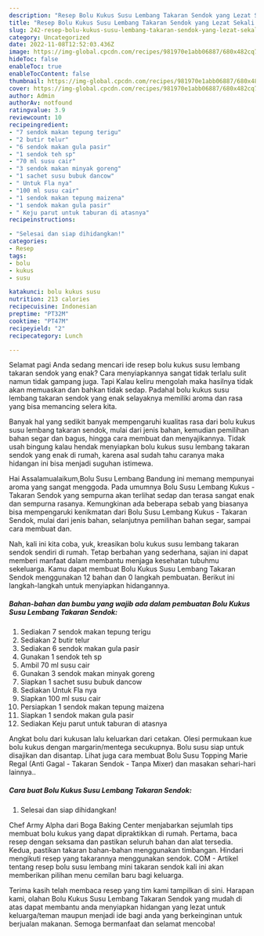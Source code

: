 ```yaml
---
description: "Resep Bolu Kukus Susu Lembang Takaran Sendok yang Lezat Sekali , Bikin Ngiler"
title: "Resep Bolu Kukus Susu Lembang Takaran Sendok yang Lezat Sekali , Bikin Ngiler"
slug: 242-resep-bolu-kukus-susu-lembang-takaran-sendok-yang-lezat-sekali-bikin-ngiler
category: Uncategorized
date: 2022-11-08T12:52:03.436Z
image: https://img-global.cpcdn.com/recipes/981970e1abb06887/680x482cq70/bolu-kukus-susu-lembang-takaran-sendok-foto-resep-utama.jpg
hideToc: false
enableToc: true
enableTocContent: false
thumbnail: https://img-global.cpcdn.com/recipes/981970e1abb06887/680x482cq70/bolu-kukus-susu-lembang-takaran-sendok-foto-resep-utama.jpg
cover: https://img-global.cpcdn.com/recipes/981970e1abb06887/680x482cq70/bolu-kukus-susu-lembang-takaran-sendok-foto-resep-utama.jpg
author: Admin
authorAv: notfound
ratingvalue: 3.9
reviewcount: 10
recipeingredient:
- "7 sendok makan tepung terigu"
- "2 butir telur"
- "6 sendok makan gula pasir"
- "1 sendok teh sp"
- "70 ml susu cair"
- "3 sendok makan minyak goreng"
- "1 sachet susu bubuk dancow"
- " Untuk Fla nya"
- "100 ml susu cair"
- "1 sendok makan tepung maizena"
- "1 sendok makan gula pasir"
- " Keju parut untuk taburan di atasnya"
recipeinstructions:

- "Selesai dan siap dihidangkan!"
categories:
- Resep
tags:
- bolu
- kukus
- susu

katakunci: bolu kukus susu 
nutrition: 213 calories
recipecuisine: Indonesian
preptime: "PT32M"
cooktime: "PT47M"
recipeyield: "2"
recipecategory: Lunch

---
```



Selamat pagi Anda sedang mencari ide resep bolu kukus susu lembang takaran sendok yang enak? Cara menyiapkannya sangat tidak terlalu sulit namun tidak gampang juga. Tapi Kalau keliru mengolah maka hasilnya tidak akan memuaskan dan bahkan tidak sedap. Padahal bolu kukus susu lembang takaran sendok yang enak selayaknya memiliki aroma dan rasa yang bisa memancing selera kita.


Banyak hal yang sedikit banyak mempengaruhi kualitas rasa dari bolu kukus susu lembang takaran sendok, mulai dari jenis bahan, kemudian pemilihan bahan segar dan bagus, hingga cara membuat dan menyajikannya. Tidak usah bingung kalau hendak menyiapkan bolu kukus susu lembang takaran sendok yang enak di rumah, karena asal sudah tahu caranya maka hidangan ini bisa menjadi suguhan istimewa.

Hai Assalamualaikum,Bolu Susu Lembang Bandung ini memang mempunyai aroma yang sangat menggoda. Pada umumnya Bolu Susu Lembang Kukus - Takaran Sendok yang sempurna akan terlihat sedap dan terasa sangat enak dan sempurna rasanya. Kemungkinan ada beberapa sebab yang biasanya bisa mempengaruki kenikmatan dari Bolu Susu Lembang Kukus - Takaran Sendok, mulai dari jenis bahan, selanjutnya pemilihan bahan segar, sampai cara membuat dan.


Nah, kali ini kita coba, yuk, kreasikan bolu kukus susu lembang takaran sendok sendiri di rumah. Tetap berbahan yang sederhana, sajian ini dapat memberi manfaat dalam membantu menjaga kesehatan tubuhmu sekeluarga. Kamu dapat membuat Bolu Kukus Susu Lembang Takaran Sendok menggunakan 12 bahan dan 0 langkah pembuatan. Berikut ini langkah-langkah untuk menyiapkan hidangannya.

<!--inarticleads1-->

##### Bahan-bahan dan bumbu yang wajib ada dalam pembuatan Bolu Kukus Susu Lembang Takaran Sendok:

1. Sediakan 7 sendok makan tepung terigu
1. Sediakan 2 butir telur
1. Sediakan 6 sendok makan gula pasir
1. Gunakan 1 sendok teh sp
1. Ambil 70 ml susu cair
1. Gunakan 3 sendok makan minyak goreng
1. Siapkan 1 sachet susu bubuk dancow
1. Sediakan  Untuk Fla nya
1. Siapkan 100 ml susu cair
1. Persiapkan 1 sendok makan tepung maizena
1. Siapkan 1 sendok makan gula pasir
1. Sediakan  Keju parut untuk taburan di atasnya


Angkat bolu dari kukusan lalu keluarkan dari cetakan. Olesi permukaan kue bolu kukus dengan margarin/mentega secukupnya. Bolu susu siap untuk disajikan dan disantap. Lihat juga cara membuat Bolu Susu Topping Marie Regal (Anti Gagal - Takaran Sendok - Tanpa Mixer) dan masakan sehari-hari lainnya.. 

<!--inarticleads2-->

##### Cara buat Bolu Kukus Susu Lembang Takaran Sendok:


1. Selesai dan siap dihidangkan!

Chef Army Alpha dari Boga Baking Center menjabarkan sejumlah tips membuat bolu kukus yang dapat dipraktikkan di rumah. Pertama, baca resep dengan seksama dan pastikan seluruh bahan dan alat tersedia. Kedua, pastikan takaran bahan-bahan menggunakan timbangan. Hindari mengikuti resep yang takarannya menggunakan sendok. COM - Artikel tentang resep bolu susu lembang mini takaran sendok kali ini akan memberikan pilihan menu cemilan baru bagi keluarga. 

Terima kasih telah membaca resep yang tim kami tampilkan di sini. Harapan kami, olahan Bolu Kukus Susu Lembang Takaran Sendok yang mudah di atas dapat membantu anda menyiapkan hidangan yang lezat untuk keluarga/teman maupun menjadi ide bagi anda yang berkeinginan untuk berjualan makanan. Semoga bermanfaat dan selamat mencoba!
